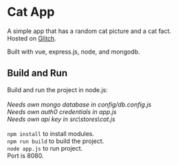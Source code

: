 # Cat App

A simple app that has a random cat picture and a cat fact.\
Hosted on [Glitch](https://honored-mammoth-beret.glitch.me/).

Built with vue, express.js, node, and mongodb.

## Build and Run

Build and run the project in node.js:\
\
*Needs own mongo database in config/db.config.js*\
*Needs own auth0 credentials in app.js*\
*Needs own api key in src\stores\cat.js*\
\
`npm install` to install modules.\
`npm run build` to build the project.\
`node app.js` to run project.\
Port is 8080.